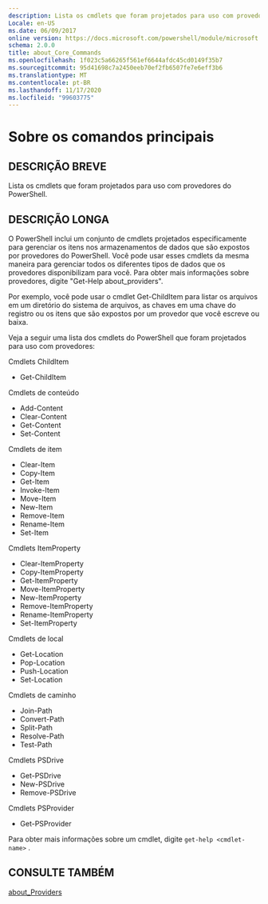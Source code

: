 ```yaml
---
description: Lista os cmdlets que foram projetados para uso com provedores do PowerShell.
Locale: en-US
ms.date: 06/09/2017
online version: https://docs.microsoft.com/powershell/module/microsoft.powershell.core/about/about_core_commands?view=powershell-7.2&WT.mc_id=ps-gethelp
schema: 2.0.0
title: about_Core_Commands
ms.openlocfilehash: 1f023c5a66265f561ef6644afdc45cd0149f35b7
ms.sourcegitcommit: 95d41698c7a2450eeb70ef2fb6507fe7e6eff3b6
ms.translationtype: MT
ms.contentlocale: pt-BR
ms.lasthandoff: 11/17/2020
ms.locfileid: "99603775"
---
```

# <a name="about-core-commands"></a>Sobre os comandos principais

## <a name="short-description"></a>DESCRIÇÃO BREVE
Lista os cmdlets que foram projetados para uso com provedores do PowerShell.

## <a name="long-description"></a>DESCRIÇÃO LONGA

O PowerShell inclui um conjunto de cmdlets projetados especificamente para gerenciar os itens nos armazenamentos de dados que são expostos por provedores do PowerShell.
Você pode usar esses cmdlets da mesma maneira para gerenciar todos os diferentes tipos de dados que os provedores disponibilizam para você. Para obter mais informações sobre provedores, digite "Get-Help about_providers".

Por exemplo, você pode usar o cmdlet Get-ChildItem para listar os arquivos em um diretório do sistema de arquivos, as chaves em uma chave do registro ou os itens que são expostos por um provedor que você escreve ou baixa.

Veja a seguir uma lista dos cmdlets do PowerShell que foram projetados para uso com provedores:

Cmdlets ChildItem

- Get-ChildItem

Cmdlets de conteúdo

- Add-Content
- Clear-Content
- Get-Content
- Set-Content

Cmdlets de item

- Clear-Item
- Copy-Item
- Get-Item
- Invoke-Item
- Move-Item
- New-Item
- Remove-Item
- Rename-Item
- Set-Item

Cmdlets ItemProperty

- Clear-ItemProperty
- Copy-ItemProperty
- Get-ItemProperty
- Move-ItemProperty
- New-ItemProperty
- Remove-ItemProperty
- Rename-ItemProperty
- Set-ItemProperty

Cmdlets de local

- Get-Location
- Pop-Location
- Push-Location
- Set-Location

Cmdlets de caminho

- Join-Path
- Convert-Path
- Split-Path
- Resolve-Path
- Test-Path

Cmdlets PSDrive

- Get-PSDrive
- New-PSDrive
- Remove-PSDrive

Cmdlets PSProvider

- Get-PSProvider

Para obter mais informações sobre um cmdlet, digite `get-help <cmdlet-name>` .

## <a name="see-also"></a>CONSULTE TAMBÉM

[about_Providers](about_Providers.md)

